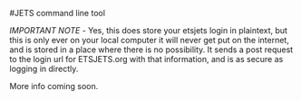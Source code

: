 #JETS command line tool

*IMPORTANT NOTE* - Yes, this does store your etsjets login in plaintext, but this is only ever on your local computer
 it will never get put on the internet, and is stored in a place where there is no possibility. It sends a post request to 
 the login url for ETSJETS.org with that information, and is as secure as logging in directly. 
 
 More info coming soon. 
